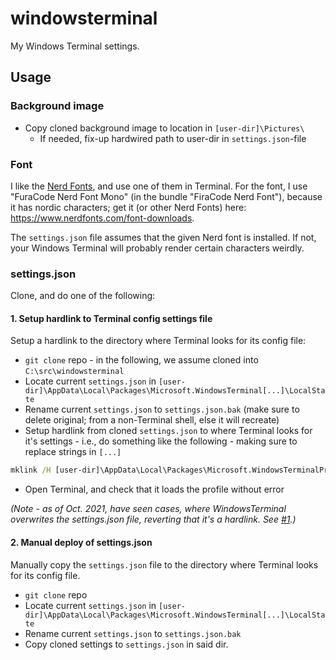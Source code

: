 # windowsterminal
My Windows Terminal settings.

## Usage

### Background image

* Copy cloned background image to location in `[user-dir]\Pictures\`
  * If needed, fix-up hardwired path to user-dir in `settings.json`-file

### Font

I like the [Nerd Fonts](https://github.com/ryanoasis/nerd-fonts/), and use one of them in Terminal. For the font, I use "FuraCode Nerd Font Mono" (in the bundle "FiraCode Nerd Font"), because it has nordic characters; get it (or other Nerd Fonts) here: <https://www.nerdfonts.com/font-downloads>.

The `settings.json` file assumes that the given Nerd font is installed. If not, your Windows Terminal will probably render certain characters weirdly.

### settings.json

Clone, and do one of the following:

#### 1. Setup hardlink to Terminal config settings file

Setup a hardlink to the directory where Terminal looks for its config file:

* `git clone` repo - in the following, we assume cloned into `C:\src\windowsterminal`
* Locate current `settings.json` in `[user-dir]\AppData\Local\Packages\Microsoft.WindowsTerminal[...]\LocalState`
* Rename current `settings.json` to `settings.json.bak` (make sure to delete original; from a non-Terminal shell, else it will recreate)
* Setup hardlink from cloned `settings.json` to where Terminal looks for it's settings - i.e., do something like the following - making sure to replace strings in `[...]`

```cmd
mklink /H [user-dir]\AppData\Local\Packages\Microsoft.WindowsTerminalPreview_[somestring]\LocalState\settings.json C:\src\windowsterminal\settings.json
```

* Open Terminal, and check that it loads the profile without error

_(Note - as of Oct. 2021, have seen cases, where WindowsTerminal overwrites the settings.json file, reverting that it's a hardlink. See [#1](/../../issues/1).)_

#### 2. Manual deploy of settings.json

Manually copy the `settings.json` file to the directory where Terminal looks for its config file.

* `git clone` repo
* Locate current `settings.json` in `[user-dir]\AppData\Local\Packages\Microsoft.WindowsTerminal[...]\LocalState`
* Rename current `settings.json` to `settings.json.bak`
* Copy cloned settings to `settings.json` in said dir.

